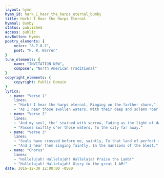 ```yaml
---
layout: hymn
hymn_id: hark_I_hear_the_harps_eternal_bumby
title: Hark! I Hear the Harps Eternal
hymnal: Bumby
status: published
access: public
navButton: Hymns
poetry_elements: {
    meter: "8.7.8.7",
    poet: "F. R. Warren"
}
tune_elements: {
    name: "INVITATION NEW",
    composer: "North American Traditional"
}
copyright_elements: {
    copyright: Public Domain
}
lyrics:
  - name: "Verse 1"
    lines:
    - "Hark! I hear the harps eternal, Ringing on the farther shore,"
    - "As I near those swollen waters, With their deep and solemn roar."
  - name: "Verse 2"
    lines:
    - "And my soul, tho' stained with sorrow, Fading as the light of day,"
    - "Passes swiftly o'er those waters, To the city far away."
  - name: "Verse 3"
    lines:
    - "Souls have crossed before me, saintly, To that land of perfect rest;"
    - "And I hear them singing faintly, In the mansions of the blest."
  - name: "Chorus"
    lines:
    - "Hallelujah! Hallelujah! Halleluja! Praise the Lamb!"
    - "Hallelujah! Hallelujah! Glory to the great I AM!"
date: 2016-12-30 12:00:00 -0500
---
```

